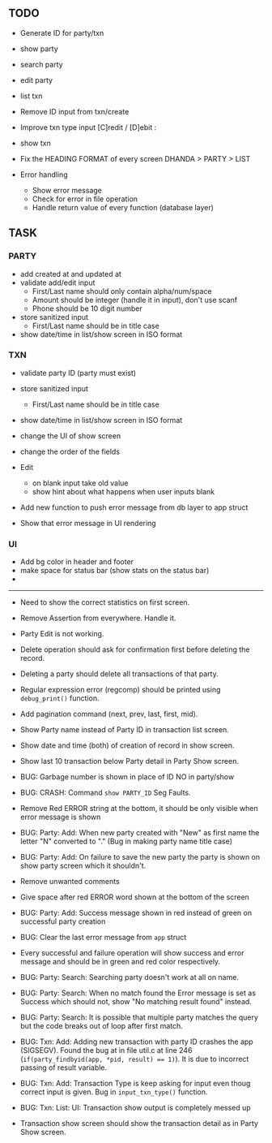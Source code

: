 TODO
------------------

- Generate ID for party/txn
- show party
- search party
- edit party
- list txn
- Remove ID input from txn/create
- Improve txn type input
  [C]redit / [D]ebit :
- show txn

- Fix the HEADING FORMAT of every screen
  DHANDA > PARTY > LIST

- Error handling
  - Show error message
  - Check for error in file operation
  - Handle return value of every function (database layer)


TASK
------------------

### PARTY
- add created at and updated at
- validate add/edit input
	- First/Last name should only contain alpha/num/space
	- Amount should be integer (handle it in input), don't use scanf
	- Phone should be 10 digit number
- store sanitized input 
	- First/Last name should be in title case
- show date/time in list/show screen in ISO format

### TXN
- validate party ID (party must exist)
- store sanitized input 
	- First/Last name should be in title case
- show date/time in list/show screen in ISO format
- change the UI of show screen
- change the order of the fields


- Edit
	- on blank input take old value
	- show hint about what happens when user inputs blank

- Add new function to push error message from db layer to app struct
- Show that error message in UI rendering

### UI
- Add bg color in header and footer
- make space for status bar (show stats on the status bar)
- 

---

- Need to show the correct statistics on first screen.
- Remove Assertion from everywhere. Handle it.
- Party Edit is not working.
- Delete operation should ask for confirmation first before deleting the record.
- Deleting a party should delete all transactions of that party.
- Regular expression error (regcomp) should be printed using `debug_print()` function.
- Add pagination command (next, prev, last, first, mid).
- Show Party name instead of Party ID in transaction list screen.
- Show date and time (both) of creation of record in show screen.
- Show last 10 transaction below Party detail in Party Show screen.


- BUG: Garbage number is shown in place of ID NO in party/show
- BUG: CRASH: Command `show PARTY_ID` Seg Faults.
- Remove Red ERROR string at the bottom, it should be only visible when error message is shown
- BUG: Party: Add: When new party created with "New" as first name the letter "N" converted to "." (Bug in making party name title case)
- BUG: Party: Add: On failure to save the new party the party is shown on show party screen which it shouldn't.
- Remove unwanted comments
- Give space after red ERROR word shown at the bottom of the screen
- BUG: Party: Add: Success message shown in red instead of green on successful party creation
- BUG: Clear the last error message from `app` struct
- Every successful and failure operation will show success and error message and should be in green and red color respectively.
- BUG: Party: Search: Searching party doesn't work at all on name.
- BUG: Party: Search: When no match found the Error message is set as Success which should not, show "No matching result found" instead.
- BUG: Party: Search: It is possible that multiple party matches the query but the code breaks out of loop after first match.

- BUG: Txn: Add: Adding new transaction with party ID crashes the app (SIGSEGV).
  Found the bug at in file util.c at line 246 (`if(party_findbyid(app, *pid, result) == 1)`). It is due to incorrect passing of result variable.
- BUG: Txn: Add: Transaction Type is keep asking for input even thoug correct input is given. Bug in `input_txn_type()` function.
- BUG: Txn: List: UI: Transaction show output is completely messed up
- Transaction show screen should show the transaction detail as in Party Show screen.




